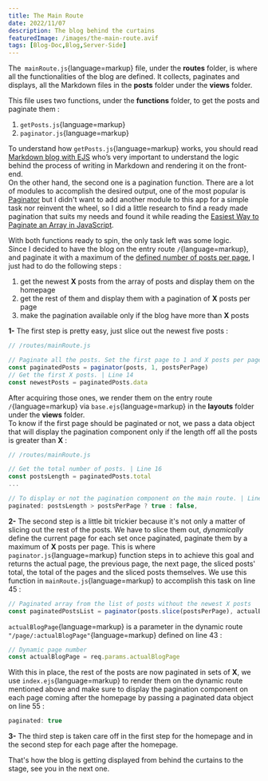 ```yaml
---
title: The Main Route
date: 2022/11/07
description: The blog behind the curtains
featuredImage: /images/the-main-route.avif
tags: [Blog-Doc,Blog,Server-Side]
---
```

The` mainRoute.js`{language=markup} file, under the **routes** folder, is where all the functionalities of the blog are defined. It collects, paginates and displays, all the Markdown files in the **posts** folder under the **views** folder.

This file uses two functions, under the **functions** folder, to get the posts and paginate them :

1. `getPosts.js`{language=markup}
2. `paginator.js`{language=markup}

To understand how `getPosts.js`{language=markup} works, you should read [Markdown blog with EJS](https://lebcit.github.io/posts/markdown-blog-with-ejs/) who’s very important to understand the logic behind the process of writing in Markdown and rendering it on the front-end.  
On the other hand, the second one is a pagination function. There are a lot of modules to accomplish the desired output, one of the most popular is [Paginator](https://www.npmjs.com/package/paginator) but I didn't want to add another module to this app for a simple task nor reinvent the wheel, so I did a little research to find a ready made pagination that suits my needs and found it while reading the [Easiest Way to Paginate an Array in JavaScript](https://shouts.dev/articles/easiest-way-to-paginate-an-array-in-javascript).

With both functions ready to spin, the only task left was some logic.  
Since I decided to have the blog on the entry route `/`{language=markup}, and paginate it with a maximum of the [defined number of posts per page](/admin-config/#posts-per-page), I just had to do the following steps :

1. get the newest **X** posts from the array of posts and display them on the homepage
2. get the rest of them and display them with a pagination of **X** posts per page
3. make the pagination available only if the blog have more than **X** posts

**1-** The first step is pretty easy, just slice out the newest five posts :

```js
// /routes/mainRoute.js

// Paginate all the posts. Set the first page to 1 and X posts per page. | Line 13
const paginatedPosts = paginator(posts, 1, postsPerPage)
// Get the first X posts. | Line 14
const newestPosts = paginatedPosts.data
```

After acquiring those ones, we render them on the entry route `/`{language=markup} via `base.ejs`{language=markup} in the **layouts** folder under the **views** folder.  
To know if the first page should be paginated or not, we pass a data object that will display the pagination component only if the length off all the posts is greater than **X** :

```js
// /routes/mainRoute.js

// Get the total number of posts. | Line 16
const postsLength = paginatedPosts.total
...

// To display or not the pagination component on the main route. | Line 34
paginated: postsLength > postsPerPage ? true : false,
```

**2-** The second step is a little bit trickier because it's not only a matter of slicing out the rest of the posts. We have to slice them out, _dynamically_ define the current page for each set once paginated, paginate them by a maximum of **X** posts per page. This is where `paginator.js`{language=markup} function steps in to achieve this goal and returns the actual page, the previous page, the next page, the sliced posts' total, the total of the pages and the sliced posts themselves. We use this function in `mainRoute.js`{language=markup} to accomplish this task on line 45 :

```js
// Paginated array from the list of posts without the newest X posts
const paginatedPostsList = paginator(posts.slice(postsPerPage), actualBlogPage, postsPerPage)
```

`actualBlogPage`{language=markup} is a parameter in the dynamic route `"/page/:actualBlogPage"`{language=markup} defined on line 43 :

```js
// Dynamic page number
const actualBlogPage = req.params.actualBlogPage
```

With this in place, the rest of the posts are now paginated in sets of **X**, we use `index.ejs`{language=markup} to render them on the dynamic route mentioned above and make sure to display the pagination component on each page coming after the homepage by passing a paginated data object on line 55 :

```js
paginated: true
```

**3-** The third step is taken care off in the first step for the homepage and in the second step for each page after the homepage.

That's how the blog is getting displayed from behind the curtains to the stage, see you in the next one.
